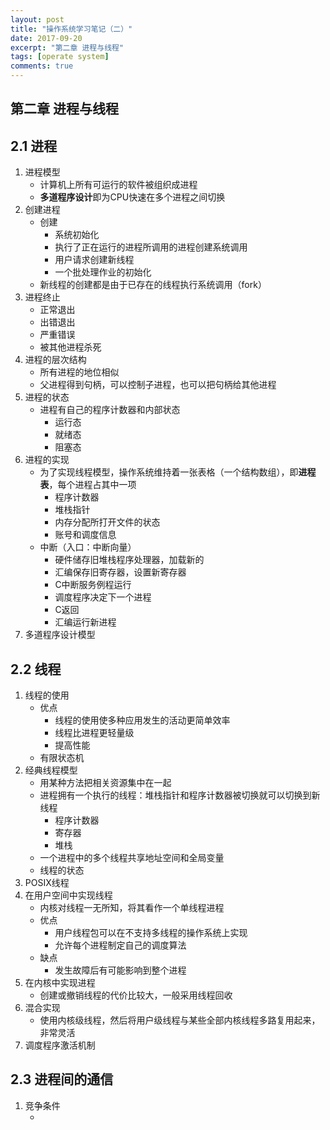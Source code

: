 ```yaml
---
layout: post
title: "操作系统学习笔记（二）"
date: 2017-09-20
excerpt: "第二章 进程与线程"
tags: [operate system]
comments: true
---
```




## 第二章 进程与线程

## 2.1 进程

1. 进程模型
   + 计算机上所有可运行的软件被组织成进程
   + **多道程序设计**即为CPU快速在多个进程之间切换
2. 创建进程
   + 创建
     + 系统初始化
     + 执行了正在运行的进程所调用的进程创建系统调用
     + 用户请求创建新线程
     + 一个批处理作业的初始化
   + 新线程的创建都是由于已存在的线程执行系统调用（fork）
3. 进程终止
   + 正常退出
   + 出错退出
   + 严重错误
   + 被其他进程杀死
4. 进程的层次结构
   + 所有进程的地位相似
   + 父进程得到句柄，可以控制子进程，也可以把句柄给其他进程
5. 进程的状态
   + 进程有自己的程序计数器和内部状态
     + 运行态
     + 就绪态
     + 阻塞态
6. 进程的实现
   + 为了实现线程模型，操作系统维持着一张表格（一个结构数组），即**进程表**，每个进程占其中一项
     + 程序计数器
     + 堆栈指针
     + 内存分配所打开文件的状态
     + 账号和调度信息
   + 中断（入口：中断向量）
     + 硬件储存旧堆栈程序处理器，加载新的
     + 汇编保存旧寄存器，设置新寄存器
     + C中断服务例程运行
     + 调度程序决定下一个进程
     + C返回
     + 汇编运行新进程
7. 多道程序设计模型



## 2.2 线程

1. 线程的使用
   + 优点
     + 线程的使用使多种应用发生的活动更简单效率
     + 线程比进程更轻量级
     + 提高性能
   + 有限状态机
2. 经典线程模型
   + 用某种方法把相关资源集中在一起
   + 进程拥有一个执行的线程：堆栈指针和程序计数器被切换就可以切换到新线程
     + 程序计数器
     + 寄存器
     + 堆栈
   + 一个进程中的多个线程共享地址空间和全局变量
   + 线程的状态
3. POSIX线程
4. 在用户空间中实现线程
   + 内核对线程一无所知，将其看作一个单线程进程
   + 优点
     + 用户线程包可以在不支持多线程的操作系统上实现
     + 允许每个进程制定自己的调度算法
   + 缺点
     + 发生故障后有可能影响到整个进程
5. 在内核中实现进程
   + 创建或撤销线程的代价比较大，一般采用线程回收
6. 混合实现
   + 使用内核级线程，然后将用户级线程与某些全部内核线程多路复用起来，非常灵活
7. 调度程序激活机制



## 2.3 进程间的通信

1. 竞争条件
   + ​